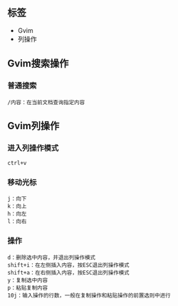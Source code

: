 ## 标签
- Gvim
- 列操作
## Gvim搜索操作
### 普通搜索
```text
/内容：在当前文档查询指定内容
```
## Gvim列操作
### 进入列操作模式
```text
ctrl+v
```
### 移动光标
```text
j：向下
k：向上
h：向左
l：向右
```
### 操作
```text
d：删除选中内容，并退出列操作模式
shift+i：在左侧插入内容，按ESC退出列操作模式
shift+a：在右侧插入内容，按ESC退出列操作模式
y：复制选中内容
p：粘贴复制内容
10j：输入操作的行数，一般在复制操作和粘贴操作的前置选则中进行
```

